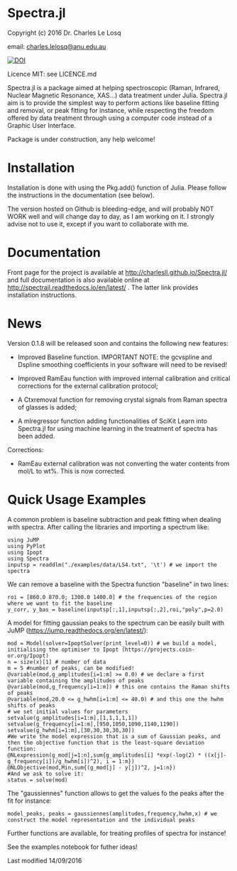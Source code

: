 # Spectra.jl

Copyright (c) 2016 Dr. Charles Le Losq

email: charles.lelosq@anu.edu.au

[![DOI](https://zenodo.org/badge/doi/10.5281/zenodo.53940.svg)](http://dx.doi.org/10.5281/zenodo.53940)

Licence MIT: see LICENCE.md

Spectra.jl is a package aimed at helping spectroscopic (Raman, Infrared, Nuclear Magnetic Resonance, XAS...) data treatment under Julia. Spectra.jl aim is to provide the simplest way to perform actions like baseline fitting and removal, or peak fitting for instance, while respecting the freedom offered by data treatment through using a computer code instead of a Graphic User Interface.

Package is under construction, any help welcome!

# Installation

Installation is done with using the Pkg.add() function of Julia. Please follow the instructions in the documentation (see below). 

The version hosted on Github is bleeding-edge, and will probably NOT WORK well and will change day to day, as I am working on it. I strongly advise not to use it, except if you want to collaborate with me.

# Documentation

Front page for the project is available at http://charlesll.github.io/Spectra.jl/ and full documentation is also available online at http://spectrajl.readthedocs.io/en/latest/ . The latter link provides installation instructions.

# News

Version 0.1.8 will be released soon and contains the following new features:

- Improved Baseline function. IMPORTANT NOTE: the gcvspline and Dspline smoothing coefficients in your software will need to be revised!

- Improved RamEau function with improved internal calibration and critical corrections for the external calibration protocol;

- A Ctxremoval function for removing crystal signals from Raman spectra of glasses is added;

- A mlregressor function adding functionalities of SciKit Learn into Spectra.jl for using machine learning in the treatment of spectra has been added.

Corrections:

- RamEau external calibration was not converting the water contents from mol/L to wt%. This is now corrected.


# Quick Usage Examples

A common problem is baseline subtraction and peak fitting when dealing with spectra. After calling the libraries and importing a spectrum like:


	using JuMP
	using PyPlot
	using Ipopt
	using Spectra
	inputsp = readdlm("./examples/data/LS4.txt", '\t') # we import the spectra


We can remove a baseline with the Spectra function "baseline" in two lines:

	roi = [860.0 870.0; 1300.0 1400.0] # the frequencies of the region where we want to fit the baseline
	y_corr, y_bas = baseline(inputsp[:,1],inputsp[:,2],roi,"poly",p=2.0)

A model for fitting gaussian peaks to the spectrum can be easily built with JuMP (https://jump.readthedocs.org/en/latest/):

	mod = Model(solver=IpoptSolver(print_level=0)) # we build a model, initialising the optimiser to Ipopt (https://projects.coin-or.org/Ipopt)
	n = size(x)[1] # number of data
	m = 5 #number of peaks, can be modified!
	@variable(mod,g_amplitudes[i=1:m] >= 0.0) # we declare a first variable containing the amplitudes of peaks
	@variable(mod,g_frequency[i=1:m]) # this one contains the Raman shifts of peaks
	@variable(mod,20.0 <= g_hwhm[i=1:m] <= 40.0) # and this one the hwhm shifts of peaks
	# we set initial values for parameters
	setvalue(g_amplitudes[i=1:m],[1,1,1,1,1])
	setvalue(g_frequency[i=1:m],[950,1050,1090,1140,1190])
	setvalue(g_hwhm[i=1:m],[30,30,30,30,30])
	#We write the model expression that is a sum of Gaussian peaks, and then the objective function that is the least-square deviation function:
	@NLexpression(g_mod[j=1:n],sum{g_amplitudes[i] *exp(-log(2) * ((x[j]-g_frequency[i])/g_hwhm[i])^2), i = 1:m})
	@NLObjective(mod,Min,sum{(g_mod[j] - y[j])^2, j=1:n})
	#And we ask to solve it:
	status = solve(mod)


The "gaussiennes" function allows to get the values fo the peaks after the fit for instance:

	model_peaks, peaks = gaussiennes(amplitudes,frequency,hwhm,x) # we construct the model representation and the individual peaks

Further functions are available, for treating profiles of spectra for instance!

See the examples notebook for futher ideas!

Last modified 14/09/2016
